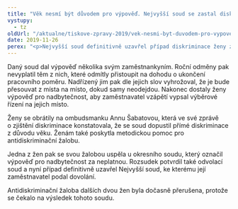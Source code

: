 ```yaml
---
title: "Věk nesmí být důvodem pro výpověď. Nejvyšší soud se zastal diskriminované ženy"
vystupy:
  - tz
oldUrl: "/aktualne/tiskove-zpravy-2019/vek-nesmi-byt-duvodem-pro-vypoved-nejvyssi-soud-se-zastal-diskriminovane-zeny"
date: 2019-11-26
perex: "<p>Nejvyšší soud definitivně uzavřel případ diskriminace ženy z důvodu věku, na jejíž stranu se postavila ombudsmanka. Žena byla zaměstnankyní soudu, u kterého dostala spolu s dalšími kolegyněmi výpověď. Nadřízený jim jako jediný důvod sdělil, že dosáhly důchodového věku. Jedna z žen se s takovým jednáním odmítla smířit a svůj případ vyhrála u několika soudů.</p>"
---
```


<!-- imported from the old website -->

<p>Daný soud dal výpověď několika svým zaměstnankyním. Roční odměny pak nevyplatil těm z nich, které odmítly přistoupit na dohodu o ukončení pracovního poměru. Nadřízený jim pak dle jejich slov vyhrožoval, že je bude přesouvat z místa na místo, dokud samy neodejdou. Nakonec dostaly ženy výpověď pro nadbytečnost, aby zaměstnavatel vzápětí vypsal výběrové řízení na jejich místo. </p> <p>Ženy se obrátily na ombudsmanku Annu Šabatovou, která ve své zprávě o zjištění diskriminace konstatovala, že se soud dopustil přímé diskriminace z důvodu věku. Ženám také poskytla metodickou pomoc pro antidiskriminační žalobu. </p> <p>Jedna z žen pak se svou žalobou uspěla u okresního soudu, který označil výpověď pro nadbytečnost za neplatnou. Rozsudek potvrdil také odvolací soud a nyní případ definitivně uzavřel Nejvyšší soud, ke kterému její zaměstnavatel podal dovolání. </p> <p>Antidiskriminační žaloba dalších dvou žen byla dočasně přerušena, protože se čekalo na výsledek tohoto soudu. </p>
